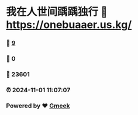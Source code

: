 # 我在人世间踽踽独行 :link: https://onebuaaer.us.kg/ 
### :page_facing_up: [9](https://onebuaaer.us.kg//tag.html) 
### :speech_balloon: 0 
### :hibiscus: 23601 
### :alarm_clock: 2024-11-01 11:07:07 
### Powered by :heart: [Gmeek](https://github.com/Meekdai/Gmeek)
